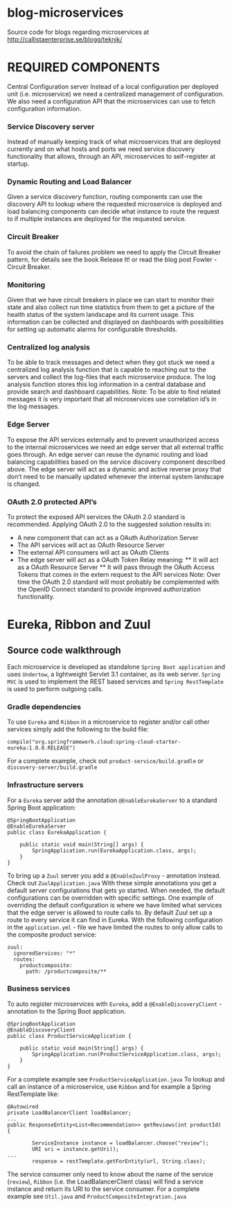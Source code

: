 # blog-microservices

Source code for blogs regarding microservices at http://callistaenterprise.se/blogg/teknik/

# REQUIRED COMPONENTS
Central Configuration server
Instead of a local configuration per deployed unit (i.e. microservice) we need a centralized management of configuration. We also need a configuration API that the microservices can use to fetch configuration information.

### Service Discovery server
Instead of manually keeping track of what microservices that are deployed currently and on what hosts and ports we need service discovery functionality that allows, through an API, microservices to self-register at startup.

### Dynamic Routing and Load Balancer
Given a service discovery function, routing components can use the discovery API to lookup where the requested microservice is deployed and load balancing components can decide what instance to route the request to if multiple instances are deployed for the requested service.

### Circuit Breaker
To avoid the chain of failures problem we need to apply the Circuit Breaker pattern, for details see the book Release It! or read the blog post Fowler - Circuit Breaker.

### Monitoring
Given that we have circuit breakers in place we can start to monitor their state and also collect run time statistics from them to get a picture of the health status of the system landscape and its current usage. This information can be collected and displayed on dashboards with possibilities for setting up automatic alarms for configurable thresholds.

### Centralized log analysis
To be able to track messages and detect when they got stuck we need a centralized log analysis function that is capable to reaching out to the servers and collect the log-files that each microservice produce. The log analysis function stores this log information in a central database and provide search and dashboard capabilities.
Note: To be able to find related messages it is very important that all microservices use correlation id’s in the log messages.

### Edge Server 
To expose the API services externally and to prevent unauthorized access to the internal microservices we need an edge server that all external traffic goes through. An edge server can reuse the dynamic routing and load balancing capabilities based on the service discovery component described above. The edge server will act as a dynamic and active reverse proxy that don’t need to be manually updated whenever the internal system landscape is changed.

### OAuth 2.0 protected API’s
To protect the exposed API services the OAuth 2.0 standard is recommended. Applying OAuth 2.0 to the suggested solution results in:

* A new component that can act as a OAuth Authorization Server
* The API services will act as OAuth Resource Server
* The external API consumers will act as OAuth Clients
* The edge server will act as a OAuth Token Relay meaning:
** It will act as a OAuth Resource Server
** It will pass through the OAuth Access Tokens that comes in the extern request to the API services
Note: Over time the OAuth 2.0 standard will most probably be complemented with the OpenID Connect standard to provide improved authorization functionality.

# Eureka, Ribbon and Zuul
## Source code walkthrough
Each microservice is developed as standalone `Spring Boot application` and uses `Undertow`, a lightweight Servlet 3.1 container, as its web server. `Spring MVC` is used to implement the REST based services and `Spring RestTemplate` is used to perform outgoing calls.

### Gradle dependencies
To use `Eureka` and `Ribbon` in a microservice to register and/or call other services simply add the following to the build file:
```
compile("org.springframework.cloud:spring-cloud-starter-eureka:1.0.0.RELEASE")
```
For a complete example, check out `product-service/build.gradle` or `discovery-server/build.gradle`
### Infrastructure servers
For a `Eureka` server add the annotation `@EnableEurekaServer` to a standard Spring Boot application:
```
@SpringBootApplication
@EnableEurekaServer
public class EurekaApplication {

    public static void main(String[] args) {
        SpringApplication.run(EurekaApplication.class, args);
    }
}
```
To bring up a `Zuul` server you add a `@EnableZuulProxy` - annotation instead. Check out `ZuulApplication.java`
With these simple annotations you get a default server configurations that gets yo started. When needed, the default configurations can be overridden with specific settings. One example of overriding the default configuration is where we have limited what services that the edge server is allowed to route calls to. By default Zuul set up a route to every service it can find in Eureka. With the following configuration in the `application.yml` - file we have limited the routes to only allow calls to the composite product service:
```
zuul:
  ignoredServices: "*"
  routes:
    productcomposite:
      path: /productcomposite/**
```
### Business services
To auto register microservices with `Eureka`, add a `@EnableDiscoveryClient` - annotation to the Spring Boot application.
```
@SpringBootApplication
@EnableDiscoveryClient
public class ProductServiceApplication {

    public static void main(String[] args) {
        SpringApplication.run(ProductServiceApplication.class, args);
    }
}
```
For a complete example see `ProductServiceApplication.java`
To lookup and call an instance of a microservice, use `Ribbon` and for example a Spring RestTemplate like:
```
@Autowired
private LoadBalancerClient loadBalancer;
...
public ResponseEntity<List<Recommendation>> getReviews(int productId) {

        ServiceInstance instance = loadBalancer.choose("review");
        URI uri = instance.getUri();
...
        response = restTemplate.getForEntity(url, String.class);
```
The service consumer only need to know about the name of the service (`review`), `Ribbon` (i.e. the LoadBalancerClient class) will find a service instance and return its URI to the service consumer.
For a complete example see `Util.java` and `ProductCompositeIntegration.java`

